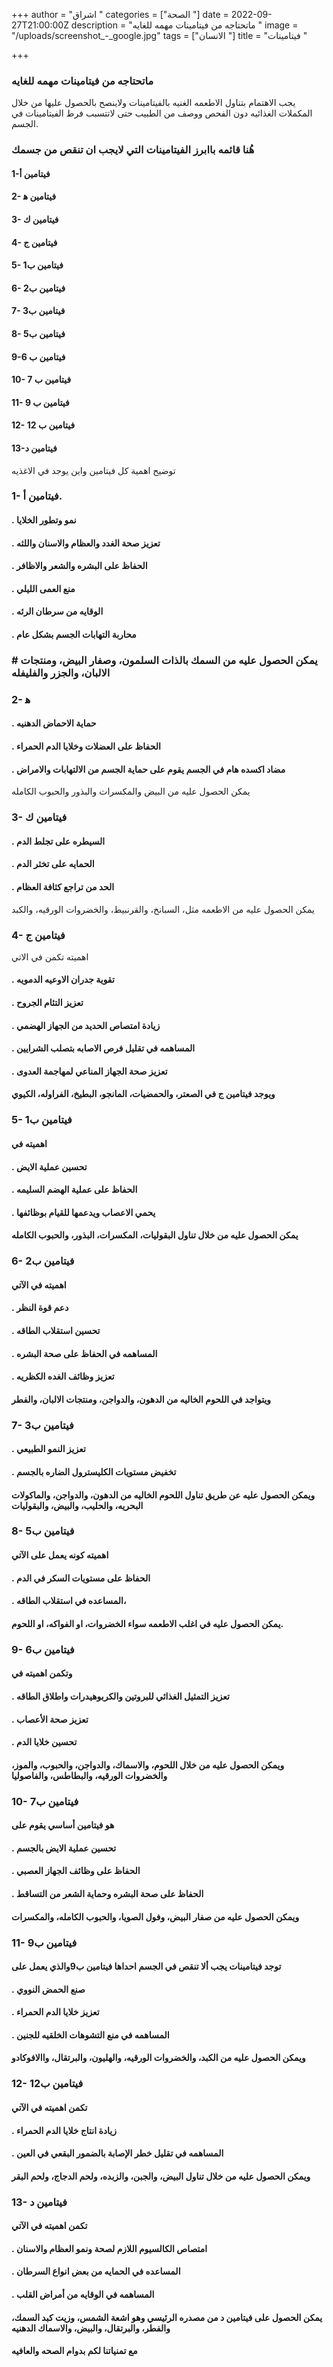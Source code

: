 +++
author = "اشراق "
categories = ["الصحة "]
date = 2022-09-27T21:00:00Z
description = "ماتحتاجه من فيتامينات مهمه للغايه "
image = "/uploads/screenshot_-_google.jpg"
tags = ["الانسان "]
title = "فيتامينات  "

+++
### ماتحتاجه من فيتامينات مهمه للغايه 

يجب الاهتمام بتناول الاطعمه الغنيه بالفيتامينات ولاينصح بالحصول عليها من خلال المكملات الغذائيه دون الفحص ووصف من الطبيب حتى لاتتسبب فرط الفيتامينات في الجسم. 

### هُنا قائمه باابرز الفيتامينات التي لايجب ان تنقص من جسمك

#### 1-فيتامين أ

#### 2- فيتامين ه‍ 

#### 3- فيتامين ك 

#### 4- فيتامين ج 

#### 5- فيتامين ب1

#### 6- فيتامين ب2

#### 7- فيتامين ب3

#### 8- فيتامين ب5

#### 9-فيتامين ب 6

#### 10- فيتامين ب 7

#### 11- فيتامين ب 9

#### 12- فيتامين ب 12

#### 13-فيتامين د

توضيح اهمية كل فيتامين واين يوجد في الاغذيه 

### 1- فيتامين أ. 

#### . نمو وتطور الخلايا 

#### . تعزيز صحة الغدد والعظام والاسنان واللثه 

#### . الحفاظ على البشره والشعر والاظافر 

#### . منع العمى الليلي 

#### . الوقايه من سرطان الرئه 

#### . محاربة التهابات الجسم بشكل عام 

### # يمكن الحصول عليه من السمك بالذات السلمون، وصفار البيض، ومنتجات الالبان، والجزر والفليفله 

### 2- ه‍ 

#### . حماية الاحماض الدهنيه 

#### . الحفاظ على العضلات وخلايا الدم الحمراء

#### . مضاد اكسده هام في الجسم يقوم على حماية الجسم من الالتهابات والامراض 

يمكن الحصول عليه من البيض والمكسرات والبذور والحبوب الكامله 

### 3- فيتامين ك

#### .  السيطره على تجلط الدم 

#### .  الحمايه على تخثر الدم 

#### .  الحد من تراجع كثافة العظام 

يمكن الحصول عليه من الاطعمه مثل، السبانخ، والقرنبيط، والخضروات الورقيه، والكبد 

### 4- فيتامين ج 

اهميته تكمن في الاتي 

#### .  تقوية جدران الاوعيه الدمويه 

#### . تعزيز التئام الجروح 

#### .  زيادة امتصاص الحديد من الجهاز الهضمي 

#### .  المساهمه في تقليل فرص الاصابه بتصلب الشرايين 

#### .  تعزيز صحة الجهاز المناعي لمهاجمة العدوى 

#### ويوجد فيتامين ج في الصعتر، والحمضيات، المانجو، البطيخ، الفراوله، الكيوي 

### 5- فيتامين ب1

#### اهميته في 

#### . تحسين عملية الايض 

#### . الحفاظ على عملية الهضم السليمه 

#### . يحمي الاعصاب ويدعمها للقيام بوظائفها

#### يمكن الحصول عليه من خلال تناول البقوليات، المكسرات، البذور، والحبوب الكامله 

### 6- فيتامين ب2

#### اهميته في الآتي 

#### .  دعم قوة النظر 

#### . تحسين استقلاب الطاقه 

#### . المساهمه في الحفاظ على صحة البشره 

#### . تعزيز وظائف الغده الكظريه 

####  

#### ويتواجد في اللحوم الخاليه من الدهون، والدواجن،  ومنتجات الالبان، والفطر 

### 7- فيتامين ب3

#### . تعزيز النمو الطبيعي 

#### . تخفيض مستويات الكليسترول الضاره بالجسم

#### ويمكن الحصول عليه عن طريق تناول اللحوم الخاليه من الدهون، والدواجن، والماكولات البحريه، والحليب، والبيض، والبقوليات 

### 8- فيتامين ب5

#### اهميته كونه يعمل على الآتي 

#### . الحفاظ على مستويات السكر في الدم 

#### . المساعده في استقلاب الطاقه، 

#### يمكن الحصول عليه في اغلب الاطعمه سواء الخضروات، او الفواكه، او اللحوم. 

### 9- فيتامين ب6

#### وتكمن اهميته في 

#### . تعزيز التمثيل الغذائي للبروتين والكربوهيدرات واطلاق الطاقه 

#### . تعزيز صحة الأعصاب 

#### . تحسين خلايا الدم 

#### ويمكن الحصول عليه من خلال اللحوم، والاسماك، والدواجن، والحبوب، والموز، والخضروات الورقيه، والبطاطس، والفاصوليا 

### 10- فيتامين ب7

#### هو فيتامين أساسي يقوم على 

#### . تحسين عملية الايض بالجسم 

#### . الحفاظ على وظائف الجهاز العصبي 

#### . الحفاظ على صحة البشره وحماية الشعر من التساقط

#### ويمكن الحصول عليه من صفار البيض، وفول الصويا، والحبوب الكامله، والمكسرات 

### 11- فيتامين ب9

#### توجد فيتامينات يجب ألا تنقص في الجسم احداها فيتامين ب9والذي يعمل على 

#### . صنع الحمض النووي 

#### . تعزيز خلايا الدم الحمراء 

#### . المساهمه في منع التشوهات الخلقيه للجنين 

#### ويمكن الحصول عليه من الكبد، والخضروات الورقيه، والهليون، والبرتقال، واالافوكادو

### 12- فيتامين ب12

#### تكمن اهميته في الآتي 

#### . زيادة انتاج خلايا الدم الحمراء 

#### . المساهمه في تقليل خطر الإصابة بالضمور البقعي في العين 

#### ويمكن الحصول عليه من خلال تناول البيض، والجبن، والزبده، ولحم الدجاج، ولحم البقر 

### 13- فيتامين د

#### تكمن اهميته في الآتي 

#### . امتصاص الكالسيوم اللازم لصحة ونمو العظام والاسنان 

#### . المساعده في الحمايه من بعض انواع السرطان 

#### . المساهمه في الوقايه من أمراض القلب 

#### يمكن الحصول على فيتامين د من مصدره الرئيسي وهو اشعة الشمس، وزيت كبد السمك، والفطر، والبرتقال، والبيض، والاسماك الدهنيه 

#### مع تمنياتنا لكم بدوام الصحه والعافيه